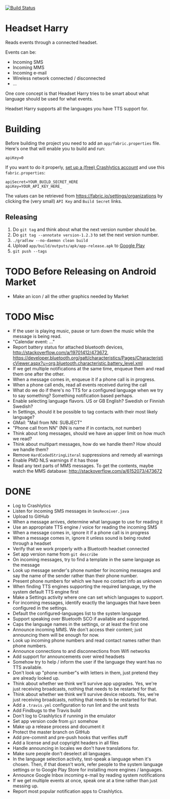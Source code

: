 [![Build Status](https://travis-ci.org/walles/headsetharry.svg?branch=master)](https://travis-ci.org/walles/headsetharry)

# Headset Harry
Reads events through a connected headset.

Events can be:
* Incoming SMS
* Incoming MMS
* Incoming e-mail
* Wireless network connected / disconnected
* ...

One core concept is that Headset Harry tries to be smart about what
language should be used for what events.

Headset Harry supports all the languages you have TTS support for.

# Building
Before building the project you need to add an `app/fabric.properties`
file. Here's one that will enable you to build and run:
```
apiKey=0
```

If you want to do it properly, [set up a (free) Crashlytics
account](http://try.crashlytics.com/) and use this `fabric.properties`:
```
apiSecret=YOUR_BUILD_SECRET_HERE
apiKey=YOUR_API_KEY_HERE_
```
The values can be retrieved from https://fabric.io/settings/organizations
by clicking the (very small) `API Key` and `Build Secret` links.

## Releasing
1. Do ```git tag``` and think about what the next version number should be.
2. Do ```git tag --annotate version-1.2.3``` to set the next version number.
3. ```./gradlew --no-daemon clean build```
4. Upload ```app/build/outputs/apk/app-release.apk``` to
  [Google Play](https://play.google.com/apps/publish/)
5. ```git push --tags```

# TODO Before Releasing on Android Market
* Make an icon / all the other graphics needed by Market

# TODO Misc
* If the user is playing music, pause or turn down the music while the
message is being read.
* "Calendar event: ..."
* Report battery status for attached bluetooth devices,
http://stackoverflow.com/a/19701412/473672,
https://developer.bluetooth.org/gatt/characteristics/Pages/CharacteristicViewer.aspx?u=org.bluetooth.characteristic.battery_level.xml
* If we get multiple notifications at the same time, enqueue them and
read them one after the other.
* When a message comes in, enqueue it if a phone call is in progress.
* When a phone call ends, read all events received during the call
* What do we do if there's no TTS for a configured language when we try
to say something? Something notification based perhaps.
* Enable selecting language flavors. US or GB English? Swedish or
Finnish Swedish?
* In Settings, should it be possible to tag contacts with their most
likely language?
* GMail: "Mail from NN: SUBJECT"
* "Phone call from NN" (NN is name if in contacts, not number)
* Think about long messages, should we have an upper limit on how much
we read?
* Think about multipart messages, how do we handle them? How should we
handle them?
* Remove `HardCodedStringLiteral` suppressions and remedy all warnings
* Enable PMD NLS warnings if it has those
* Read any text parts of MMS messages. To get the contents, maybe watch
the MMS database: http://stackoverflow.com/a/6152073/473672

# DONE
* Log to Crashlytics
* Listen for incoming SMS messages in `SmsReceiver.java`
* Upload to GitHub
* When a message arrives, determine what language to use for reading it
* Use an appropriate TTS engine / voice for reading the incoming SMS
* When a message comes in, ignore it if a phone call is in progress
* When a message comes in, ignore it unless sound is being routed
through a headset
* Verify that we work properly with a Bluetooth headset connected
* Set app version name from `git describe`
* On incoming messages, try to find a template in the same language as
the message
* Look up message sender's phone number for incoming messages and say
the name of the sender rather than their phone number.
* Present phone numbers for which we have no contact info as unknown
* When finding TTS engines supporting the required language, try the
system default TTS engine first
* Make a Settings activity where one can set which languages to support.
* For incoming messages, identify exactly the languages that have been
configured in the settings.
* Default the configured-languages list to the system language
* Support speaking over Bluetooth SCO if available and supported.
* Caps the language names in the settings, or at least the first one
* Announce incoming MMS. We don't access their content; just announcing
them will be enough for now.
* Look up incoming phone numbers and read contact names rather than
phone numbers.
* Announce connections to and disconnections from Wifi networks
* Add support for announcements over wired headsets
* Somehow try to help / inform the user if the language they want has no
TTS available.
* Don't look up "phone number"s with letters in them, just pretend they
are already looked up.
* Think about whether we think we'll survive app upgrades. Yes, we're
just receiving broadcasts, nothing that needs to be restarted for that.
* Think about whether we think we'll survive device reboots. Yes, we're
just receiving broadcasts, nothing that needs to be restarted for that.
* Add a `.travis.yml` configuration to run lint and the unit tests
* Add Findbugs to the Travis build
* Don't log to Crashlytics if running in the emulator
* Set app version code from `git` somehow
* Make up a release process and document it
* Protect the master branch on GitHub
* Add pre-commit and pre-push hooks that verifies stuff
* Add a license and put copyright headers in all files
* Handle announcing in locales we don't have translations for.
* Make sure people don't deselect all languages.
* In the language selection activity, test-speak a language when it's
chosen. Then, if that doesn't work, refer people to the system language
settings or to Google Play Store for installing more engines /
languages.
* Announce Google Inbox incoming e-mail by reading system notifications
* If we get multiple events at once, speak one at a time rather than just
messing up.
* Report most popular notification apps to Crashlytics.
